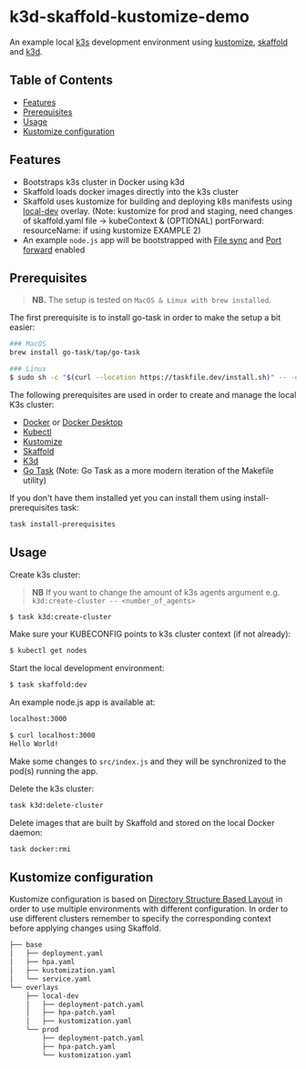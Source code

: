 # k3d-skaffold-kustomize-demo 

An example local [k3s](https://github.com/rancher/k3s) development environment using [kustomize](https://github.com/kubernetes-sigs/kustomize), [skaffold](https://github.com/GoogleContainerTools/skaffold) and [k3d](https://github.com/rancher/k3d). 

<!-- TABLE OF CONTENTS -->
## Table of Contents

* [Features](#features)
* [Prerequisites](#prerequisites)
* [Usage](#usage)
* [Kustomize configuration](#kustomize-configuration)


<!-- FEATURES -->
## Features
- Bootstraps k3s cluster in Docker using k3d
- Skaffold loads docker images directly into the k3s cluster
- Skaffold uses kustomize for building and deploying k8s manifests using [local-dev](#kustomize-directory-structure-based-layout) overlay. (Note: kustomize for prod and staging, need changes of skaffold.yaml file -> kubeContext & (OPTIONAL) portForward: resourceName: if using kustomize EXAMPLE 2)
- An example `node.js` app will be bootstrapped with [File sync](https://skaffold.dev/docs/pipeline-stages/filesync/) and [Port forward](https://skaffold.dev/docs/pipeline-stages/port-forwarding/) enabled

<!-- PREREQUISITES -->
## Prerequisites
> **NB.** The setup is tested on `MacOS & Linux with brew installed`.

The first prerequisite is to install go-task in order to make the setup a bit easier:

```sh
### MacOS
brew install go-task/tap/go-task

### Linux
$ sudo sh -c "$(curl --location https://taskfile.dev/install.sh)" -- -d -b /usr/local/bin
```

The following prerequisites are used in order to create and manage the local K3s cluster:

- [Docker](https://docs.docker.com/engine/install/ubuntu/) or [Docker Desktop](https://docs.docker.com/get-docker/)
- [Kubectl](https://kubernetes.io/docs/tasks/tools/install-kubectl/)
- [Kustomize](https://kubectl.docs.kubernetes.io/installation/kustomize/)
- [Skaffold](https://skaffold.dev/docs/getting-started/#installing-skaffold)
- [K3d](https://github.com/rancher/k3d)
- [Go Task](https://taskfile.dev/installation) (Note: Go Task as a more modern iteration of the Makefile utility)

If you don't have them installed yet you can install them using install-prerequisites task:

```sh
task install-prerequisites
```

<!-- USAGE -->
## Usage
Create k3s cluster:
> **NB** If you want to change the amount of k3s agents argument e.g. `k3d:create-cluster -- <number_of_agents>`
```sh
$ task k3d:create-cluster
```
Make sure your KUBECONFIG points to k3s cluster context (if not already):
```sh
$ kubectl get nodes
```
Start the local development environment:
```sh
$ task skaffold:dev
```
An example node.js app is available at:
```sh
localhost:3000

$ curl localhost:3000
Hello World!
```
Make some changes to `src/index.js` and they will be synchronized to the pod(s) running the app.

Delete the k3s cluster:
```sh
task k3d:delete-cluster
```
Delete images that are built by Skaffold and stored on the local Docker daemon:
```sh
task docker:rmi
```

<!-- KUSTOMIZE CONFIGURATION -->
## Kustomize configuration
Kustomize configuration is based on [Directory Structure Based Layout](https://kubectl.docs.kubernetes.io/pages/app_composition_and_deployment/structure_directories.html) in order to use multiple environments with different configuration. In order to use different clusters remember to specify the corresponding context before applying changes using Skaffold.
```sh
├── base
│   ├── deployment.yaml
│   ├── hpa.yaml
│   ├── kustomization.yaml
│   └── service.yaml
└── overlays
    ├── local-dev
    │   ├── deployment-patch.yaml
    │   ├── hpa-patch.yaml
    │   ├── kustomization.yaml
    └── prod
        ├── deployment-patch.yaml
        ├── hpa-patch.yaml
        └── kustomization.yaml
```
